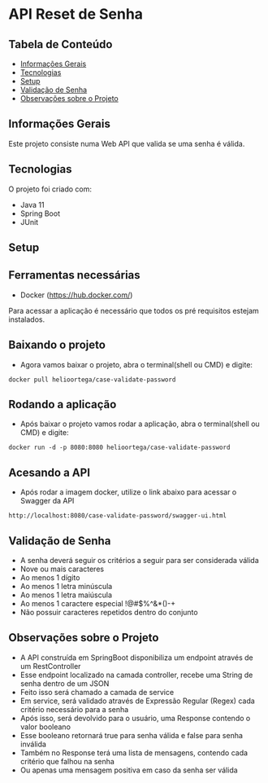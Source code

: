 # API Reset de Senha

## Tabela de Conteúdo
* [Informações Gerais](#informações-gerais)
* [Tecnologias](#tecnologias)
* [Setup](#setup)
* [Validação de Senha](#validação-de-senha)
* [Observações sobre o Projeto](#observações-sobre-o-projeto)

## Informações Gerais
Este projeto consiste numa Web API que valida se uma senha é válida.

## Tecnologias
O projeto foi criado com:
* Java 11
* Spring Boot
* JUnit

## Setup

## Ferramentas necessárias
* Docker (https://hub.docker.com/)

Para acessar a aplicação é necessário que todos os pré requisitos estejam instalados.

## Baixando o projeto

* Agora vamos baixar o projeto, abra o terminal(shell ou CMD) e digite:

```
docker pull helioortega/case-validate-password
```

## Rodando a aplicação

* Após baixar o projeto vamos rodar a aplicação, abra o terminal(shell ou CMD) e digite:

```
docker run -d -p 8080:8080 helioortega/case-validate-password
```

## Acesando a API
* Após rodar a imagem docker, utilize o link abaixo para acessar o Swagger da API
```
http://localhost:8080/case-validate-password/swagger-ui.html
```

## Validação de Senha
* A senha deverá seguir os critérios a seguir para ser considerada válida
* Nove ou mais caracteres 
* Ao menos 1 dígito
* Ao menos 1 letra minúscula
* Ao menos 1 letra maiúscula
* Ao menos 1 caractere especial !@#$%^&*()-+
* Não possuir caracteres repetidos dentro do conjunto

## Observações sobre o Projeto
* A API construída em SpringBoot disponibiliza um endpoint através de um RestController
* Esse endpoint localizado na camada controller, recebe uma String de senha dentro de um JSON
* Feito isso será chamado a camada de service
* Em service, será validado através de Expressão Regular (Regex) cada critério necessário para a senha
* Após isso, será devolvido para o usuário, uma Response contendo o valor booleano
* Esse booleano retornará true para senha válida e false para senha inválida
* Também no Response terá uma lista de mensagens, contendo cada critério que falhou na senha
* Ou apenas uma mensagem positiva em caso da senha ser válida

